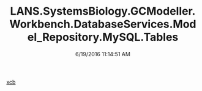 ﻿---
title: LANS.SystemsBiology.GCModeller.Workbench.DatabaseServices.Model_Repository.MySQL.Tables
date: 6/19/2016 11:14:51 AM
---

[xcb](T-LANS.SystemsBiology.GCModeller.Workbench.DatabaseServices.Model_Repository.MySQL.Tables.xcb.html)
